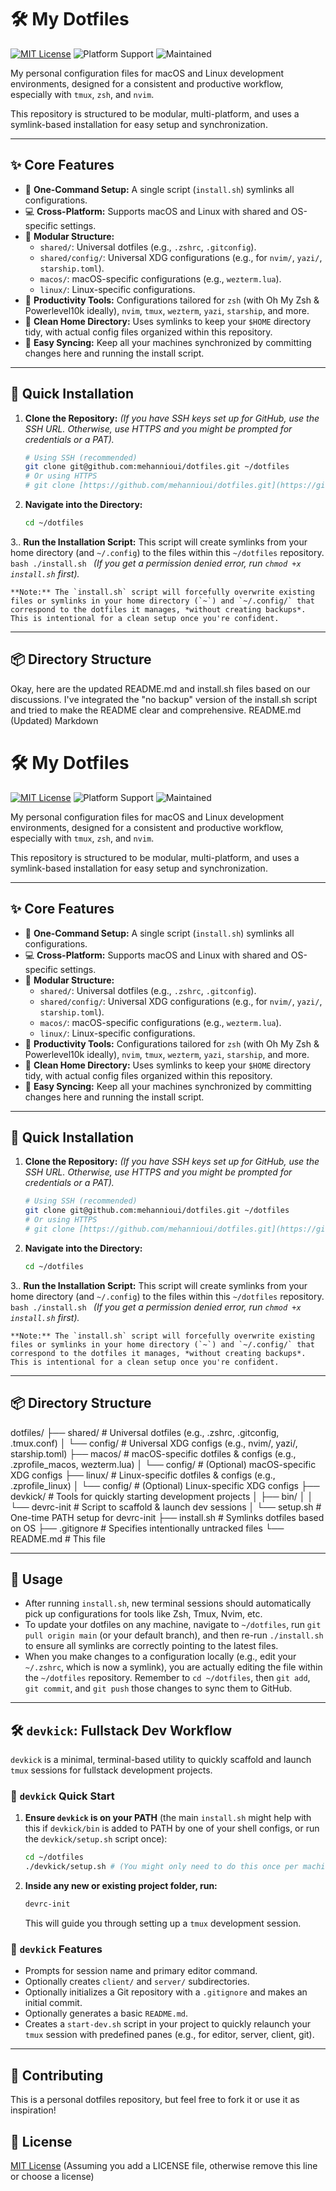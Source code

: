 # 🛠️ My Dotfiles

[![MIT License](https://img.shields.io/badge/license-MIT-green.svg)](LICENSE)
![Platform Support](https://img.shields.io/badge/platform-macOS%20%7C%20Linux-blue)
![Maintained](https://img.shields.io/badge/status-maintained-brightgreen)

My personal configuration files for macOS and Linux development environments, designed for a consistent and productive workflow, especially with `tmux`, `zsh`, and `nvim`.

This repository is structured to be modular, multi-platform, and uses a symlink-based installation for easy setup and synchronization.

---

## ✨ Core Features

- 💨 **One-Command Setup:** A single script (`install.sh`) symlinks all configurations.
- 💻 **Cross-Platform:** Supports macOS and Linux with shared and OS-specific settings.
- 🧩 **Modular Structure:**
    - `shared/`: Universal dotfiles (e.g., `.zshrc`, `.gitconfig`).
    - `shared/config/`: Universal XDG configurations (e.g., for `nvim/`, `yazi/`, `starship.toml`).
    - `macos/`: macOS-specific configurations (e.g., `wezterm.lua`).
    - `linux/`: Linux-specific configurations.
- 🚀 **Productivity Tools:** Configurations tailored for `zsh` (with Oh My Zsh & Powerlevel10k ideally), `nvim`, `tmux`, `wezterm`, `yazi`, `starship`, and more.
- 🧼 **Clean Home Directory:** Uses symlinks to keep your `$HOME` directory tidy, with actual config files organized within this repository.
- 🔄 **Easy Syncing:** Keep all your machines synchronized by committing changes here and running the install script.

---

## 🚀 Quick Installation

1.  **Clone the Repository:**
    *(If you have SSH keys set up for GitHub, use the SSH URL. Otherwise, use HTTPS and you might be prompted for credentials or a PAT).*
    ```bash
    # Using SSH (recommended)
    git clone git@github.com:mehannioui/dotfiles.git ~/dotfiles
    # Or using HTTPS
    # git clone [https://github.com/mehannioui/dotfiles.git](https://github.com/mehannioui/dotfiles.git) ~/dotfiles
    ```

2.  **Navigate into the Directory:**
    ```bash
    cd ~/dotfiles
    ```

3.. **Run the Installation Script:**
    This script will create symlinks from your home directory (and `~/.config`) to the files within this `~/dotfiles` repository.
    ```bash
    ./install.sh
    ```
    *(If you get a permission denied error, run `chmod +x install.sh` first).*

    **Note:** The `install.sh` script will forcefully overwrite existing files or symlinks in your home directory (`~`) and `~/.config/` that correspond to the dotfiles it manages, *without creating backups*. This is intentional for a clean setup once you're confident.

---

## 📦 Directory Structure
Okay, here are the updated README.md and install.sh files based on our discussions. I've integrated the "no backup" version of the install.sh script and tried to make the README clear and comprehensive.
README.md (Updated)
Markdown

# 🛠️ My Dotfiles

[![MIT License](https://img.shields.io/badge/license-MIT-green.svg)](LICENSE)
![Platform Support](https://img.shields.io/badge/platform-macOS%20%7C%20Linux-blue)
![Maintained](https://img.shields.io/badge/status-maintained-brightgreen)

My personal configuration files for macOS and Linux development environments, designed for a consistent and productive workflow, especially with `tmux`, `zsh`, and `nvim`.

This repository is structured to be modular, multi-platform, and uses a symlink-based installation for easy setup and synchronization.

---

## ✨ Core Features

- 💨 **One-Command Setup:** A single script (`install.sh`) symlinks all configurations.
- 💻 **Cross-Platform:** Supports macOS and Linux with shared and OS-specific settings.
- 🧩 **Modular Structure:**
    - `shared/`: Universal dotfiles (e.g., `.zshrc`, `.gitconfig`).
    - `shared/config/`: Universal XDG configurations (e.g., for `nvim/`, `yazi/`, `starship.toml`).
    - `macos/`: macOS-specific configurations (e.g., `wezterm.lua`).
    - `linux/`: Linux-specific configurations.
- 🚀 **Productivity Tools:** Configurations tailored for `zsh` (with Oh My Zsh & Powerlevel10k ideally), `nvim`, `tmux`, `wezterm`, `yazi`, `starship`, and more.
- 🧼 **Clean Home Directory:** Uses symlinks to keep your `$HOME` directory tidy, with actual config files organized within this repository.
- 🔄 **Easy Syncing:** Keep all your machines synchronized by committing changes here and running the install script.

---

## 🚀 Quick Installation

1.  **Clone the Repository:**
    *(If you have SSH keys set up for GitHub, use the SSH URL. Otherwise, use HTTPS and you might be prompted for credentials or a PAT).*
    ```bash
    # Using SSH (recommended)
    git clone git@github.com:mehannioui/dotfiles.git ~/dotfiles
    # Or using HTTPS
    # git clone [https://github.com/mehannioui/dotfiles.git](https://github.com/mehannioui/dotfiles.git) ~/dotfiles
    ```

2.  **Navigate into the Directory:**
    ```bash
    cd ~/dotfiles
    ```

3.. **Run the Installation Script:**
    This script will create symlinks from your home directory (and `~/.config`) to the files within this `~/dotfiles` repository.
    ```bash
    ./install.sh
    ```
    *(If you get a permission denied error, run `chmod +x install.sh` first).*

    **Note:** The `install.sh` script will forcefully overwrite existing files or symlinks in your home directory (`~`) and `~/.config/` that correspond to the dotfiles it manages, *without creating backups*. This is intentional for a clean setup once you're confident.

---

## 📦 Directory Structure

dotfiles/
├── shared/               # Universal dotfiles (e.g., .zshrc, .gitconfig, .tmux.conf)
│   └── config/           # Universal XDG configs (e.g., nvim/, yazi/, starship.toml)
├── macos/                # macOS-specific dotfiles & configs (e.g., .zprofile_macos, wezterm.lua)
│   └── config/           # (Optional) macOS-specific XDG configs
├── linux/                # Linux-specific dotfiles & configs (e.g., .zprofile_linux)
│   └── config/           # (Optional) Linux-specific XDG configs
├── devkick/              # Tools for quickly starting development projects
│   ├── bin/
│   │   └── devrc-init    # Script to scaffold & launch dev sessions
│   └── setup.sh          # One-time PATH setup for devrc-init
├── install.sh            # Symlinks dotfiles based on OS
├── .gitignore            # Specifies intentionally untracked files
└── README.md             # This file

---

## 🔧 Usage

* After running `install.sh`, new terminal sessions should automatically pick up configurations for tools like Zsh, Tmux, Nvim, etc.
* To update your dotfiles on any machine, navigate to `~/dotfiles`, run `git pull origin main` (or your default branch), and then re-run `./install.sh` to ensure all symlinks are correctly pointing to the latest files.
* When you make changes to a configuration locally (e.g., edit your `~/.zshrc`, which is now a symlink), you are actually editing the file within the `~/dotfiles` repository. Remember to `cd ~/dotfiles`, then `git add`, `git commit`, and `git push` those changes to sync them to GitHub.

---
## 🛠️ `devkick`: Fullstack Dev Workflow

`devkick` is a minimal, terminal-based utility to quickly scaffold and launch `tmux` sessions for fullstack development projects.

### 🚀 `devkick` Quick Start

1.  **Ensure `devkick` is on your PATH** (the main `install.sh` might help with this if `devkick/bin` is added to PATH by one of your shell configs, or run the `devkick/setup.sh` script once):
    ```bash
    cd ~/dotfiles
    ./devkick/setup.sh # (You might only need to do this once per machine)
    ```
2.  **Inside any new or existing project folder, run:**
    ```bash
    devrc-init
    ```
    This will guide you through setting up a `tmux` development session.

### 🧠 `devkick` Features

-   Prompts for session name and primary editor command.
-   Optionally creates `client/` and `server/` subdirectories.
-   Optionally initializes a Git repository with a `.gitignore` and makes an initial commit.
-   Optionally generates a basic `README.md`.
-   Creates a `start-dev.sh` script in your project to quickly relaunch your `tmux` session with predefined panes (e.g., for editor, server, client, git).

---

## 🤝 Contributing

This is a personal dotfiles repository, but feel free to fork it or use it as inspiration!

## 📜 License

[MIT License](LICENSE) (Assuming you add a LICENSE file, otherwise remove this line or choose a license)
